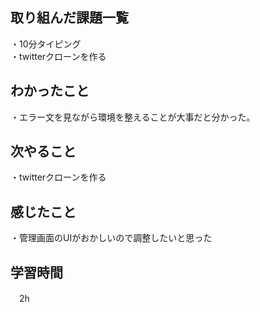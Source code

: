 ## 取り組んだ課題一覧
・10分タイピング
<br>・twitterクローンを作る
## わかったこと
・エラー文を見ながら環境を整えることが大事だと分かった。

## 次やること
・twitterクローンを作る

## 感じたこと
・管理画面のUIがおかしいので調整したいと思った
## 学習時間
　2h
